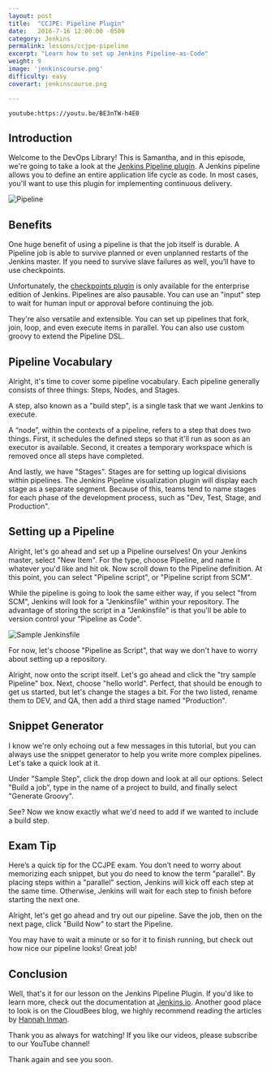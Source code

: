 ```yaml
---
layout: post
title:  "CCJPE: Pipeline Plugin"
date:   2016-7-16 12:00:00 -0500
category: Jenkins
permalink: lessons/ccjpe-pipeline
excerpt: "Learn how to set up Jenkins Pipeline-as-Code"
weight: 9
image: 'jenkinscourse.png'
difficulty: easy
coverart: jenkinscourse.png

---
```

`youtube:https://youtu.be/BE3nTW-h4E0`


Introduction
------------
Welcome to the DevOps Library!  This is Samantha, and in this episode, we're
going to take a look at the [Jenkins Pipeline plugin](https://wiki.jenkins-ci.org/display/JENKINS/Pipeline+Plugin).  A Jenkins pipeline allows
you to define an entire application life cycle as code.  In most cases, you'll
want to use this plugin for implementing continuous delivery.

![Pipeline](/assets/img/lessons/pipeline.png)

Benefits
--------
One huge benefit of using a pipeline is that the job itself is durable.  A
Pipeline job is able to survive planned or even unplanned restarts of the
Jenkins master.  If you need to survive slave failures as well, you’ll have to
use checkpoints.  

Unfortunately, the [checkpoints plugin](https://www.cloudbees.com/products/cloudbees-jenkins-platform/enterprise-edition/features/checkpoints-plugin) is only available for the enterprise
edition of Jenkins.  Pipelines are also pausable.  You can use an "input" step
to wait for human input or approval before continuing the job.

They're also versatile and extensible.  You can set up pipelines that fork,
join, loop, and even execute items in parallel.  You can also use custom
groovy to extend the Pipeline DSL.

Pipeline Vocabulary
-------------------
Alright, it's time to cover some pipeline vocabulary.
Each pipeline generally consists of three things: Steps, Nodes, and Stages.

A step, also known as a "build step", is a single task that we want Jenkins to
execute.

A “node”, within the contexts of a pipeline, refers to a step that does two
things.  First, it schedules the defined steps so that it'll run as soon as an
executor is available.  Second, it creates a temporary workspace which is
removed once all steps have completed.

And lastly, we have "Stages".  Stages are for setting up logical divisions
within pipelines.  The Jenkins Pipeline visualization plugin will display each
stage as a separate segment.  Because of this, teams tend to name stages for
each phase of the development process, such as "Dev, Test, Stage, and
Production".     

Setting up a Pipeline
---------------------
Alright, let's go ahead and set up a Pipeline ourselves!
On your Jenkins master, select "New Item".  For the type, choose Pipeline, and
name it whatever you'd like and hit ok.  Now scroll down to the Pipeline
definition.  At this point, you can select "Pipeline script", or "Pipeline
script from SCM".  

While the pipeline is going to look the same either way, if you select
"from SCM", Jenkins will look for a "Jenkinsfile" within your repository.  The
advantage of storing the script in a "Jenkinsfile" is that you'll be able to
version control your "Pipeline as Code".

![Sample Jenkinsfile](/assets/img/lessons/jenkinsfile.png)

For now, let's choose "Pipeline as Script", that way we don't have to worry
about setting up a repository.

Alright, now onto the script itself.  Let's go ahead and click the "try sample
Pipeline" box.  Next, choose "hello world".  Perfect, that should be enough to
get us started, but let's change the stages a bit.  For the two listed, rename
them to DEV, and QA, then add a third stage named "Production".

Snippet Generator
-----------------
I know we're only echoing out a few messages in this tutorial, but you can
always use the snippet generator to help you write more complex pipelines.  
Let's take a quick look at it.

Under "Sample Step", click the drop down and look at all our options.  Select
"Build a job", type in the name of a project to build, and finally select
"Generate Groovy".

See?  Now we know exactly what we'd need to add if we wanted to include a build
step.  

Exam Tip
--------------
Here’s a quick tip for the CCJPE exam.  You don’t need to worry about
memorizing each snippet, but you do need to know the term "parallel".  By
placing steps within a "parallel" section, Jenkins will kick off each step at
the same time.  Otherwise, Jenkins will wait for each step to finish before
starting the next one.

Alright, let's get go ahead and try out our pipeline.  Save the job, then on the
next page, click "Build Now" to start the Pipeline.

You may have to wait a minute or so for it to finish running, but check out how
nice our pipeline looks!  Great job!

Conclusion
----------
Well, that's it for our lesson on the Jenkins Pipeline Plugin.  If you'd like to
learn more, check out the documentation at [Jenkins.io](https://jenkins.io/doc/pipeline/). Another good place to
look is on the CloudBees blog, we highly recommend reading the articles by
[Hannah Inman](https://www.cloudbees.com/blog/using-pipeline-plugin-accelerate-continuous-delivery-part-1).  

Thank you as always for watching!  If you like our videos, please subscribe
to our YouTube channel!

Thank again and see you soon.
